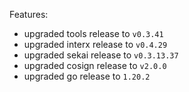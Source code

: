 Features:

* upgraded tools release to `v0.3.41`
* upgraded interx release to `v0.4.29`
* upgraded sekai release to `v0.3.13.37`
* upgraded cosign release to `v2.0.0`
* upgraded go release to `1.20.2`
